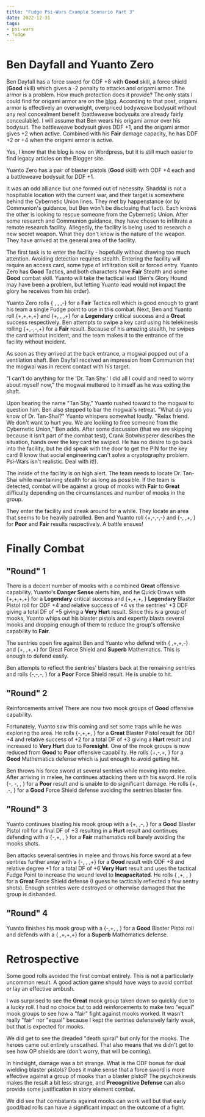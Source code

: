 ```yaml
---
title: "Fudge Psi-Wars Example Scenario Part 3"
date: 2022-12-31
tags:
- psi-wars
- fudge
---
```


# Ben Dayfall and Yuanto Zero

Ben Dayfall has a force sword for ODF +8 with **Good** skill, a force shield (**Good** skill) which gives a -2 penalty to attacks and origami armor. The armor is a problem. How much protection does it provide? The only stats I could find for origami armor are on the [blog](https://mailanka.blogspot.com/2018/04/the-templar-chapters-wardens-of-monolith.html). According to that post, origami armor is effectively an overweight, overpriced bodyweave bodysuit without any real concealment benefit (battleweave bodysuits are already fairly concealable). I will assume that Ben wears his origami armor over his bodysuit. The battleweave bodysuit gives DDF +1, and the origami armor gives +2 when active. Combined with his **Fair** damage capacity, he has DDF +2 or +4 when the origami armor is active.

Yes, I know that the blog is now on Wordpress, but it is still much easier to find legacy articles on the Blogger site.

Yuanto Zero has a pair of blaster pistols (**Good** skill) with ODF +4 each and a battleweave bodysuit for DDF +1.

It was an odd alliance but one formed out of necessity. Shaddai is not a hospitable location with the current war, and their target is somewhere behind the Cybernetic Union lines. They met by happenstance (or by Communion's guidance, but Ben won't be disclosing that fact). Each knows the other is looking to rescue someone from the Cybernetic Union. After some research and Communion guidance, they have chosen to infiltrate a remote research facility. Allegedly, the facility is being used to research a new secret weapon. What they don't know is the nature of the weapon. They have arrived at the general area of the facility.

The first task is to enter the facility - hopefully without drawing too much attention. Avoiding detection requires stealth. Entering the facility will require an access card, some type of infiltration skill or forced entry. Yuanto Zero has **Good** Tactics, and both characters have **Fair** Stealth and some **Good** combat skill. Yuanto will take the tactical lead (Ben's Glory Hound may have been a problem, but letting Yuanto lead would not impact the glory he receives from his order).

Yuanto Zero rolls { , , ,-} for a **Fair** Tactics roll which is good enough to grant his team a single Fudge point to use in this combat. Next, Ben and Yuanto roll {+,+,+,+} and {+, , ,+} for a **Legendary** critical success and a **Great** success respectively. Ben attempts to swipe a key card using his telekinesis rolling {+,-,-,+} for a **Fair** result. Because of his amazing stealth, he swipes the card without incident, and the team makes it to the entrance of the facility without incident.

As soon as they arrived at the back entrance, a mogwai popped out of a ventilation shaft. Ben Dayfall received an impression from Communion that the mogwai was in recent contact with his target.

"I can't do anything for the 'Dr. Tan Shy.' I did all I could and need to worry about myself now," the mogwai muttered to himself as he was exiting the shaft.

Upon hearing the name "Tan Shy," Yuanto rushed toward to the mogwai to question him. Ben also stepped to bar the mogwai's retreat. "What do you know of Dr. Tan-Shai?" Yuanto whispers somewhat loudly. "Relax friend. We don't want to hurt you. We are looking to free someone from the Cybernetic Union," Ben adds. After some discussion (that we are skipping because it isn't part of the combat test), Crank Botwhisperer describes the situation, hands over the key card he swiped. He has no desire to go back into the facility, but he did speak with the door to get the PIN for the key card (I know that social engineering can't solve a cryptography problem. Psi-Wars isn't realistic. Deal with it!).

The inside of the facility is on high alert. The team needs to locate Dr. Tan-Shai while maintaining stealth for as long as possible. If the team is detected, combat will be against a group of mooks with **Fair** to **Great** difficulty depending on the circumstances and number of mooks in the group.

They enter the facility and sneak around for a while. They locate an area that seems to be heavily patrolled. Ben and Yuanto roll {+,-,-,-} and {-, ,+, } for **Poor** and **Fair** results respectively. A battle ensues!

# Finally Combat

## "Round" 1

There is a decent number of mooks with a combined **Great** offensive capability. Yuanto's **Danger Sense** alerts him, and he Quick Draws with {+,+,+,+} for a **Legendary** critical success and {+,+,+, } **Legendary** Blaster Pistol roll for ODF +4 and relative success of +4 vs the sentries' +3 DDF giving a total DF of +5 giving a **Very Hurt** result. Since this is a group of mooks, Yuanto whips out his blaster pistols and expertly blasts several mooks and dropping enough of them to reduce the group's offensive capability to **Fair**.

The sentries open fire against Ben and Yuanto who defend with { ,+,+,-} and {+, ,+,+} for Great Force Shield and **Superb** Mathematics. This is enough to defend easily. 

Ben attempts to reflect the sentries' blasters back at the remaining sentries and rolls {-,-,-, } for a **Poor** Force Shield result. He is unable to hit.

## "Round" 2

Reinforcements arrive! There are now two mook groups of **Good** offensive capability.

Fortunately, Yuanto saw this coming and set some traps while he was exploring the area. He rolls {-,+,+, } for a **Great** Blaster Pistol result for ODF +4 and relative success of +2 for a total DF of +3 giving a **Hurt** result and increased to **Very Hurt** due to **Foresight**. One of the mook groups is now reduced from **Good** to **Poor** offensive capability. He rolls {+,-,+, } for a **Good** Mathematics defense which is just enough to avoid getting hit.

Ben throws his force sword at several sentries while moving into melee. After arriving in melee, he continues attacking them with his sword. He rolls {-, -, , } for a **Poor** result and is unable to do significant damage. He rolls {+, ,-, } for a **Good** Force Shield defense avoiding the sentries blaster fire.

## "Round" 3

Yuanto continues blasting his mook group with a {+, ,-, } for a **Good** Blaster Pistol roll for a final DF of +3 resulting in a **Hurt** result and continues defending with a {-,+, , } for a **Fair** mathematics roll barely avoiding the mooks shots.

Ben attacks several sentries in melee and throws his force sword at a few sentries further away with a {-, , ,+} for a **Good** result with ODF +8 and relative degree +1 for a total DF of +6 **Very Hurt** result and uses the tactical Fudge Point to increase the wound level to **Incapacitated**. He rolls { ,+, , } for a **Great** Force Shield defense (I guess he tactically reflected a few sentry shots). Enough sentries were destroyed or otherwise damaged that the group is disbanded.

## "Round" 4

Yuanto finishes his mook group with a {-,+, , } for a **Good** Blaster Pistol roll and defends with a { ,+,+,+} for a **Superb** Mathematics defense.

# Retrospective

Some good rolls avoided the first combat entirely. This is not a particularly uncommon result. A good action game should have ways to avoid combat or lay an effective ambush.

I was surprised to see the **Great** mook group taken down so quickly due to a lucky roll. I had no choice but to add reinforcements to make two "equal" mook groups to see how a "fair" fight against mooks worked. It wasn't really "fair" nor "equal" because I kept the sentries defensively fairly weak, but that is expected for mooks.

We did get to see the dreaded "death spiral" but only for the mooks. The heroes came out entirely unscathed. That also means that we didn't get to see how OP shields are (don't worry, that will be coming).

In hindsight, damage was a bit strange. What is the ODF bonus for dual wielding blaster pistols? Does it make sense that a force sword is more effective against a group of mooks than a blaster pistol? The psychokinesis makes the result a bit less strange, and **Precognitive Defense** can also provide some justification in story element combat.

We did see that combatants against mooks can work well but that early good/bad rolls can have a significant impact on the outcome of a fight.
